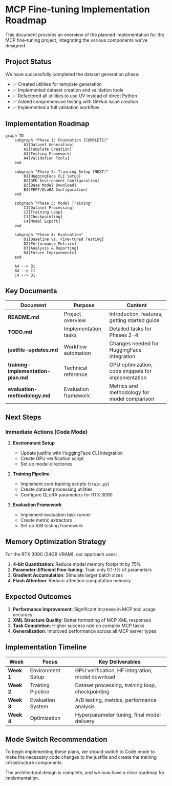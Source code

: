 # MCP Fine-tuning Implementation Roadmap

This document provides an overview of the planned implementation for the MCP fine-tuning project, integrating the various components we've designed.

## Project Status

We have successfully completed the dataset generation phase:
- ✅ Created utilities for template generation
- ✅ Implemented dataset creation and validation tools
- ✅ Refactored all utilities to use UV instead of direct Python
- ✅ Added comprehensive testing with GitHub issue creation
- ✅ Implemented a full validation workflow

## Implementation Roadmap

```mermaid
graph TD
    subgraph "Phase 1: Foundation [COMPLETE]"
        A1[Dataset Generation]
        A2[Template Creation]
        A3[Testing Framework]
        A4[Validation Tools]
    end

    subgraph "Phase 2: Training Setup [NEXT]"
        B1[HuggingFace CLI Setup]
        B2[GPU Environment Configuration]
        B3[Base Model Download]
        B4[PEFT/QLoRA Configuration]
    end

    subgraph "Phase 3: Model Training"
        C1[Dataset Processing]
        C2[Training Loop]
        C3[Checkpointing]
        C4[Model Export]
    end

    subgraph "Phase 4: Evaluation"
        D1[Baseline vs. Fine-tuned Testing]
        D2[Performance Metrics]
        D3[Analysis & Reporting]
        D4[Future Improvements]
    end

    A4 --> B1
    B4 --> C1
    C4 --> D1
```

## Key Documents

| Document | Purpose | Content |
|----------|---------|---------|
| **README.md** | Project overview | Introduction, features, getting started guide |
| **TODO.md** | Implementation tasks | Detailed tasks for Phases 2-4 |
| **justfile-updates.md** | Workflow automation | Changes needed for HuggingFace integration |
| **training-implementation-plan.md** | Technical reference | GPU optimization, code snippets for implementation |
| **evaluation-methodology.md** | Evaluation framework | Metrics and methodology for model comparison |

## Next Steps

### Immediate Actions (Code Mode)

1. **Environment Setup**
   - Update justfile with HuggingFace CLI integration
   - Create GPU verification script
   - Set up model directories

2. **Training Pipeline**
   - Implement core training scripts (`train.py`)
   - Create dataset processing utilities
   - Configure QLoRA parameters for RTX 3090

3. **Evaluation Framework**
   - Implement evaluation task runner
   - Create metric extractors
   - Set up A/B testing framework

## Memory Optimization Strategy

For the RTX 3090 (24GB VRAM), our approach uses:

1. **4-bit Quantization**: Reduce model memory footprint by 75%
2. **Parameter-Efficient Fine-tuning**: Train only 0.1-1% of parameters
3. **Gradient Accumulation**: Simulate larger batch sizes
4. **Flash Attention**: Reduce attention computation memory

## Expected Outcomes

1. **Performance Improvement**: Significant increase in MCP tool usage accuracy
2. **XML Structure Quality**: Better formatting of MCP XML responses
3. **Task Completion**: Higher success rate on complex MCP tasks
4. **Generalization**: Improved performance across all MCP server types

## Implementation Timeline

| Week | Focus | Key Deliverables |
|------|-------|-----------------|
| **Week 1** | Environment Setup | GPU verification, HF integration, model download |
| **Week 2** | Training Pipeline | Dataset processing, training loop, checkpointing |
| **Week 3** | Evaluation System | A/B testing, metrics, performance analysis |
| **Week 4** | Optimization | Hyperparameter tuning, final model delivery |

## Mode Switch Recommendation

To begin implementing these plans, we should switch to Code mode to make the necessary code changes to the justfile and create the training infrastructure components.

The architectural design is complete, and we now have a clear roadmap for implementation.